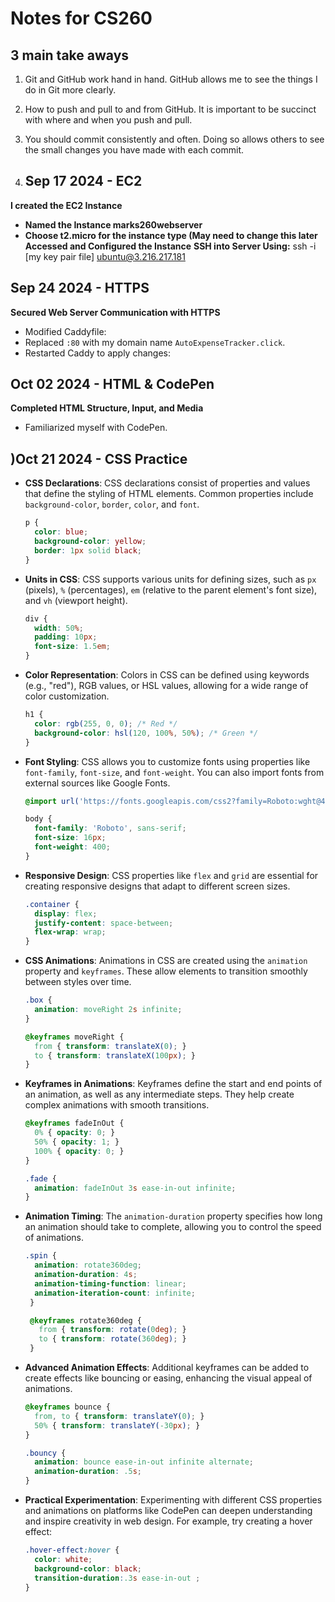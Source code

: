 # Notes for CS260

## 3 main take aways
1. Git and GitHub work hand in hand. GitHub allows me to see the things I do in Git more clearly.
2. How to push and pull to and from GitHub. It is important to be succinct with where and when you push and pull.
3. You should commit consistently and often. Doing so allows others to see the small changes you have made with each commit.

4. ## Sep 17 2024 - EC2
**I created the EC2 Instance**
- **Named the Instance marks260webserver**
- **Choose t2.micro for the instance type (May need to change this later**
**Accessed and Configured the Instance**
**SSH into Server Using:**
   ssh -i [my key pair file] ubuntu@3.216.217.181




## Sep 24 2024 - HTTPS
**Secured Web Server Communication with HTTPS**
- Modified Caddyfile:
- Replaced `:80` with my domain name `AutoExpenseTracker.click`.
- Restarted Caddy to apply changes:



## Oct 02 2024 - HTML & CodePen
**Completed HTML Structure, Input, and Media**
- Familiarized myself with CodePen.

## )Oct 21 2024 - CSS Practice
- **CSS Declarations**: CSS declarations consist of properties and values that define the styling of HTML elements. Common properties include `background-color`, `border`, `color`, and `font`.
  ```css
  p {
    color: blue;
    background-color: yellow;
    border: 1px solid black;
  }
  ```

- **Units in CSS**: CSS supports various units for defining sizes, such as `px` (pixels), `%` (percentages), `em` (relative to the parent element's font size), and `vh` (viewport height).
  ```css
  div {
    width: 50%;
    padding: 10px;
    font-size: 1.5em;
  }
  ```

- **Color Representation**: Colors in CSS can be defined using keywords (e.g., "red"), RGB values, or HSL values, allowing for a wide range of color customization.
  ```css
  h1 {
    color: rgb(255, 0, 0); /* Red */
    background-color: hsl(120, 100%, 50%); /* Green */
  }
  ```

- **Font Styling**: CSS allows you to customize fonts using properties like `font-family`, `font-size`, and `font-weight`. You can also import fonts from external sources like Google Fonts.
  ```css
  @import url('https://fonts.googleapis.com/css2?family=Roboto:wght@400;700&display=swap');

  body {
    font-family: 'Roboto', sans-serif;
    font-size: 16px;
    font-weight: 400;
  }
  ```

- **Responsive Design**: CSS properties like `flex` and `grid` are essential for creating responsive designs that adapt to different screen sizes.
  ```css
  .container {
    display: flex;
    justify-content: space-between;
    flex-wrap: wrap;
  }
  ```

- **CSS Animations**: Animations in CSS are created using the `animation` property and `keyframes`. These allow elements to transition smoothly between styles over time.
  ```css
  .box {
    animation: moveRight 2s infinite;
  }

  @keyframes moveRight {
    from { transform: translateX(0); }
    to { transform: translateX(100px); }
  }
  ```

- **Keyframes in Animations**: Keyframes define the start and end points of an animation, as well as any intermediate steps. They help create complex animations with smooth transitions.
  ```css
  @keyframes fadeInOut {
    0% { opacity: 0; }
    50% { opacity: 1; }
    100% { opacity: 0; }
  }
  
  .fade {
    animation: fadeInOut 3s ease-in-out infinite;
  }
  ```

- **Animation Timing**: The `animation-duration` property specifies how long an animation should take to complete, allowing you to control the speed of animations.
  ```css
  .spin {
    animation: rotate360deg;
    animation-duration: 4s;
    animation-timing-function: linear;
    animation-iteration-count: infinite;
   }

   @keyframes rotate360deg {
     from { transform: rotate(0deg); }
     to { transform: rotate(360deg); }
   }
   ```

- **Advanced Animation Effects**: Additional keyframes can be added to create effects like bouncing or easing, enhancing the visual appeal of animations.
   ```css
   @keyframes bounce {
     from, to { transform: translateY(0); }
     50% { transform: translateY(-30px); }
   }

   .bouncy {
     animation: bounce ease-in-out infinite alternate;
     animation-duration: .5s;
   }
   ```

- **Practical Experimentation**: Experimenting with different CSS properties and animations on platforms like CodePen can deepen understanding and inspire creativity in web design. For example, try creating a hover effect:
   ```css
   .hover-effect:hover {
     color: white;
     background-color: black;
     transition-duration:.3s ease-in-out ;
   }
   ```
